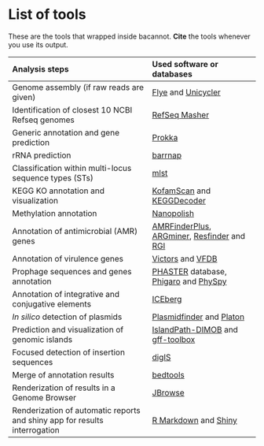 # List of tools

These are the tools that wrapped inside bacannot. **Cite** the tools whenever you use its output.

| Analysis steps | Used software or databases |
| :------------- | :------------------------- |
| Genome assembly (if raw reads are given) |  [Flye](https://github.com/fenderglass/Flye) and [Unicycler](https://github.com/rrwick/Unicycler) |
| Identification of closest 10 NCBI Refseq genomes | [RefSeq Masher](https://github.com/phac-nml/refseq_masher) |
| Generic annotation and gene prediction | [Prokka](https://github.com/tseemann/prokka) |
| rRNA prediction | [barrnap](https://github.com/tseemann/barrnap) |
| Classification within multi-locus sequence types (STs) | [mlst](https://github.com/tseemann/mlst) |
| KEGG KO annotation and visualization | [KofamScan](https://github.com/takaram/kofam_scan) and [KEGGDecoder](https://github.com/bjtully/BioData/tree/master/KEGGDecoder) |
| Methylation annotation | [Nanopolish](https://github.com/jts/nanopolish) |
| Annotation of antimicrobial (AMR) genes | [AMRFinderPlus](https://github.com/ncbi/amr/wiki), [ARGminer](https://bench.cs.vt.edu/argminer), [Resfinder](https://cge.cbs.dtu.dk/services/ResFinder/) and [RGI](https://github.com/arpcard/rgi) |
| Annotation of virulence genes |  [Victors](http://www.phidias.us/victors/) and [VFDB](http://www.mgc.ac.cn/VFs/main.htm) |
| Prophage sequences and genes annotation | [PHASTER](https://phaster.ca/) database, [Phigaro](https://github.com/bobeobibo/phigaro) and [PhySpy](https://github.com/linsalrob/PhiSpy) |
| Annotation of integrative and conjugative elements | [ICEberg](https://academic.oup.com/nar/article/47/D1/D660/5165266) |
| _In silico_ detection of plasmids | [Plasmidfinder](https://cge.cbs.dtu.dk/services/PlasmidFinder/) and [Platon](https://github.com/oschwengers/platon) |
| Prediction and visualization of genomic islands | [IslandPath-DIMOB](https://github.com/brinkmanlab/islandpath) and [gff-toolbox](https://github.com/fmalmeida/gff-toolbox) |
| Focused detection of insertion sequences | [digIS](https://github.com/janka2012/digIS) |
| Merge of annotation results | [bedtools](https://bedtools.readthedocs.io/en/latest/) |
| Renderization of results in a Genome Browser | [JBrowse](http://jbrowse.org/) |
| Renderization of automatic reports and shiny app for results interrogation | [R Markdown](https://rmarkdown.rstudio.com/) and [Shiny](https://shiny.rstudio.com/) |
